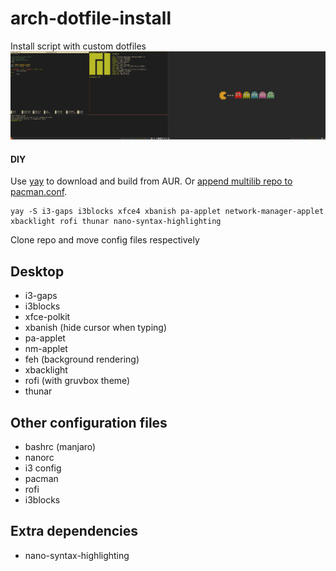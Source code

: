 # arch-dotfile-install
Install script with custom dotfiles
![Desktop](pvquhGF.png)

#### DIY
Use [yay](https://github.com/Jguer/yay) to download and build from AUR. Or [append multilib repo to pacman.conf](https://wiki.archlinux.org/title/official_repositories).
```
yay -S i3-gaps i3blocks xfce4 xbanish pa-applet network-manager-applet xbacklight rofi thunar nano-syntax-highlighting
```
Clone repo and move config files respectively
## Desktop
- i3-gaps
- i3blocks
- xfce-polkit
- xbanish (hide cursor when typing)
- pa-applet
- nm-applet
- feh (background rendering)
- xbacklight
- rofi (with gruvbox theme)
- thunar

## Other configuration files
- bashrc (manjaro)
- nanorc
- i3 config
- pacman
- rofi
- i3blocks

## Extra dependencies
- nano-syntax-highlighting
